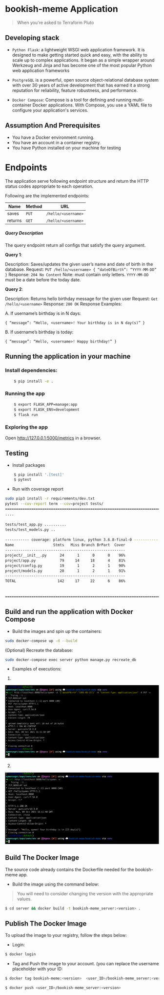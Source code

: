 # bookish-meme Application
> When you're asked to Terraform Pluto

## Developing stack

- `Python Flask`:  a lightweight WSGI web application framework. It is designed to make getting started quick and easy, with the ability to scale up to complex applications. It began as a simple wrapper around Werkzeug and Jinja and has become one of the most popular Python web application frameworks

- `PostgreSQL` is a powerful, open source object-relational database system with over 30 years of active development that has earned it a strong reputation for reliability, feature robustness, and performance.

- `Docker Compose`: Compose is a tool for defining and running multi-container Docker applications. With Compose, you use a YAML file to configure your application's services.

## Assumption And Prerequisites

- You have a Docker environment running.
- You have an account in a container registry.
- You have Python installed on your machine for testing


# Endpoints

The application serve following endpoint structure and return the HTTP status codes appropriate to each operation.

Following are the implemented endpoints:

| Name     | Method    | URL
| ---      | ---       | ---
| saves    | `PUT`     | `/hello/<username>`
| returns  | `GET`     | `/hello/<username>`


##### Query Description

The query endpoint return all configs that satisfy the query argument.

**Query 1**:

Description: Saves/updates the given user’s name and date of birth in the database.
Request: `PUT /hello/<username> { “dateOfBirth”: “YYYY-MM-DD” }`
Response: `204 No Content`
Note:
<username> must contain only letters.
`YYYY-MM-DD` must be a date before the today date.

**Query 2**:

Description: Returns hello birthday message for the given user
Request: `Get /hello/<username>`
Response: `200 OK`
Response Examples:

A. If username’s birthday is in N days:

```
{ “message”: “Hello, <username>! Your birthday is in N day(s)” }
```

B. If username’s birthday is today:

```
{ “message”: “Hello, <username>! Happy birthday!” }
```

## Running the application in your machine

### Install dependencies:

```bash
    $ pip install -e .
```

### Running the app

```bash
    $ export FLASK_APP=manage:app
    $ export FLASK_ENV=development
    $ flask run
```
### Exploring the app

Open http://127.0.0.1:5000/metrics in a browser.


## Testing

- Install packages

```bash
    $ pip install '.[test]'
    $ pytest
```

- Run with coverage report

```sh
sudo pip3 install -r requirements/dev.txt
pytest --cov-report term --cov=project tests/
=========================================================================================== test session starts ====================================================================================                                                                                                                                                                            
....

tests/test_app.py ..........                                                                                                                                                                         [ 83%]
tests/test_models.py ..                                                                                                                                                                              [100%]

----------- coverage: platform linux, python 3.6.8-final-0 -----------
Name                  Stmts   Miss Branch BrPart  Cover
-------------------------------------------------------
project/__init__.py      24      1      0      0    96%
project/app.py           79     14     18      4    81%
project/config.py        19      1      2      1    90%
project/models.py        20      1      2      1    91%
-------------------------------------------------------
TOTAL                   142     17     22      6    86%


======================================================================================== 12 passed in 0.48 seconds =================================================================================
```

## Build and run the application with Docker Compose

- Build the images and spin up the containers:

```bash
sudo docker-compose up -d --build
```

(Optional) Recreate the database:

```bash
sudo docker-compose exec server python manage.py recreate_db
```

- Examples of executions:

1. 

![save new user](./assets/add_user.png)

2. 

![return user](./assets/show.png)


## Build The Docker Image

The source code already contains the Dockerfile needed for the bookish-meme app.

* Build the image using the command below:

>You will need to consider changing the version with the appropriate values.

```bash
$ cd server && docker build -t bookish-meme_server:<version> .
```


## Publish The Docker Image

To upload the image to your registry, follow the steps below:

* Login: 

```bash
$ docker login
```

* Tag and Push the image to your account. (you can replace the username placeholder with your ID:

```bash
$ docker tag bookish-meme:<version>  <user_ID>/bookish-meme_server:<version>
```

```bash 
$ docker push <user_ID>/bookish-meme_server:<version>
```

